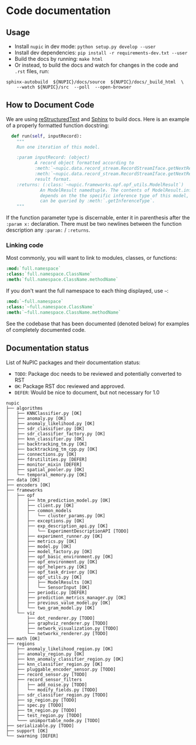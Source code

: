 # Code documentation

## Usage
* Install `nupic` in dev mode: `python setup.py develop --user`
* Install dev dependencies: `pip install -r requirements-dev.txt --user`
* Build the docs by running: `make html`
* Or instead, to build the docs and watch for changes in the code and `.rst` files, run:
```
sphinx-autobuild  ${NUPIC}/docs/source  ${NUPIC}/docs/_build_html  \
    --watch ${NUPIC}/src  --poll  --open-browser
```

## How to Document Code

We are using [reStructuredText](http://docutils.sourceforge.net/docs/user/rst/quickref.html) and [Sphinx](http://www.sphinx-doc.org/en/stable/) to build docs. Here is an example of a properly formatted function docstring:

```python
  def run(self, inputRecord):
    """
    Run one iteration of this model.

    :param inputRecord: (object)
           A record object formatted according to
           :meth:`~nupic.data.record_stream.RecordStreamIface.getNextRecord` or
           :meth:`~nupic.data.record_stream.RecordStreamIface.getNextRecordDict`
           result format.
    :returns: (:class:`~nupic.frameworks.opf.opf_utils.ModelResult`)
             An ModelResult namedtuple. The contents of ModelResult.inferences
             depends on the the specific inference type of this model, which
             can be queried by :meth:`.getInferenceType`.
    """
```

If the function parameter type is discernable, enter it in parenthesis after the `:param x:` declaration. There must be two newlines between the function description any `:param:` / `:returns`.

### Linking code

Most commonly, you will want to link to modules, classes, or functions:

```rst
:mod:`full.namespace`
:class:`full.namespace.ClassName`
:meth:`full.namespace.ClassName.methodName`
```

If you don't want the full namespace to each thing displayed, use `~`:

```rst
:mod:`~full.namespace`
:class:`~full.namespace.ClassName`
:meth:`~full.namespace.ClassName.methodName`
```

See the codebase that has been documented (denoted below) for examples of completely documented code.

## Documentation status
List of NuPIC packages and their documentation status:
* `TODO`: Package doc needs to be reviewed and potentially converted to RST
* `OK`: Package RST doc reviewed and approved.
* `DEFER`: Would be nice to document, but not necessary for 1.0

```
nupic
├── algorithms
│   ├── KNNClassifier.py [OK]
│   ├── anomaly.py [OK]
│   ├── anomaly_likelihood.py [OK]
│   ├── sdr_classifier.py [OK]
│   ├── sdr_classifier_factory.py [OK]
│   ├── knn_classifier.py [OK]
│   ├── backtracking_tm.py [OK]
│   ├── backtracking_tm_cpp.py [OK]
│   ├── connections.py [OK]
│   ├── fdrutilities.py [DEFER]
│   ├── monitor_mixin [DEFER]
│   ├── spatial_pooler.py [OK]
│   └── temporal_memory.py [OK]
├── data [OK]
├── encoders [OK]
├── frameworks
│   ├── opf
│   │   ├── htm_prediction_model.py [OK]
│   │   ├── client.py [OK]
│   │   ├── common_models
│   │   │   └── cluster_params.py [OK]
│   │   ├── exceptions.py [OK]
│   │   ├── exp_description_api.py [OK]
│   │   │   └── ExperimentDescriptionAPI [TODO]
│   │   ├── experiment_runner.py [OK]
│   │   ├── metrics.py [OK]
│   │   ├── model.py [OK]
│   │   ├── model_factory.py [OK]
│   │   ├── opf_basic_environment.py [OK]
│   │   ├── opf_environment.py [OK]
│   │   ├── opf_helpers.py [OK]
│   │   ├── opf_task_driver.py [OK]
│   │   ├── opf_utils.py [OK]
│   │   │   ├── ModelResults [OK]
│   │   │   └── SensorInput [OK]
│   │   ├── periodic.py [DEFER]
│   │   ├── prediction_metrics_manager.py [OK]
│   │   ├── previous_value_model.py [OK]
│   │   └── two_gram_model.py [OK]
│   └── viz
│       ├── dot_renderer.py [TODO]
│       ├── graphviz_renderer.py [TODO]
│       ├── network_visualization.py [TODO]
│       └── networkx_renderer.py [TODO]
├── math [OK]
├── regions
│   ├── anomaly_likelihood_region.py [OK]
│   ├── anomaly_region.py [OK]
│   ├── knn_anomaly_classifier_region.py [OK]
│   ├── knn_classifier_region.py [OK]
│   ├── pluggable_encoder_sensor.py [TODO]
│   ├── record_sensor.py [TODO]
│   ├── record_sensor_filters
│   │   ├── add_noise.py [TODO]
│   │   └── modify_fields.py [TODO]
│   ├── sdr_classifier_region.py [TODO]
│   ├── sp_region.py [TODO]
│   ├── spec.py [TODO]
│   ├── tm_region.py [TODO]
│   ├── test_region.py [TODO]
│   └─── unimportable_node.py [TODO]
├── serializable.py [TODO]
├── support [OK]
└── swarming [DEFER]

```
